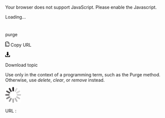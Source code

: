 Your browser does not support JavaScript. Please enable the Javascript.

Loading...

# 

purge

![Copy URL](media/purge/Copy.png)
Copy URL

![Download](media/purge/Download.png)

Download topic

Use only in the context of a programming term, such as the Purge method. Otherwise, use *delete*, *clear*, or *remove* instead. 

![In progress](media/purge/activity-large.gif)

URL :
